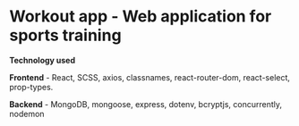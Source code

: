 # **Workout app** - Web application for sports training

**Technology used**

**Frontend** - React, SCSS, axios, classnames, react-router-dom, react-select, prop-types.

**Backend** - MongoDB, mongoose, express, dotenv, bcryptjs, concurrently, nodemon



